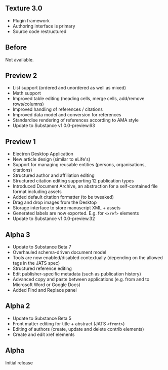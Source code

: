 ## Texture 3.0

- Plugin framework
- Authoring interface is primary
- Source code restructured

## Before

Not available.

## Preview 2

- List support (ordered and unordered as well as mixed)
- Math support
- Improved table editing (heading cells, merge cells, add/remove rows/columns)
- Improved handling of references / citations
- Improved data model and conversion for references
- Standardise rendering of references according to AMA style
- Update to Substance v1.0.0-preview.63

## Preview 1

- Electron Desktop Application
- New article design (similar to eLife's)
- Support for managing reusable entities (persons, organisations, citations)
- Structured author and affiliation editing
- Structured citation editing supporting 12 publication types
- Introduced Document Archive, an abstraction for a self-contained file format including assets
- Added default citation formatter (to be tweaked)
- Drag and drop images from the Desktop
- Storage interface to store manuscript XML + assets
- Generated labels are now exported. E.g. for `<xref>` elements
- Update to Substance v1.0.0-preview.32

## Alpha 3

- Update to Substance Beta 7
- Overhauled schema-driven document model
- Tools are now enabled/disabled contextually (depending on the allowed tags in the JATS spec)
- Structured reference editing
- Edit publisher-specific metadata (such as publication history)
- Advanced copy and paste between applications (e.g. from and to Microsoft Word or Google Docs)
- Added Find and Replace panel

## Alpha 2

- Update to Substance Beta 5
- Front matter editing for title + abstract (JATS `<front>`)
- Editing of authors (create, update and delete contrib elements)
- Create and edit xref elements

## Alpha

Initial release
